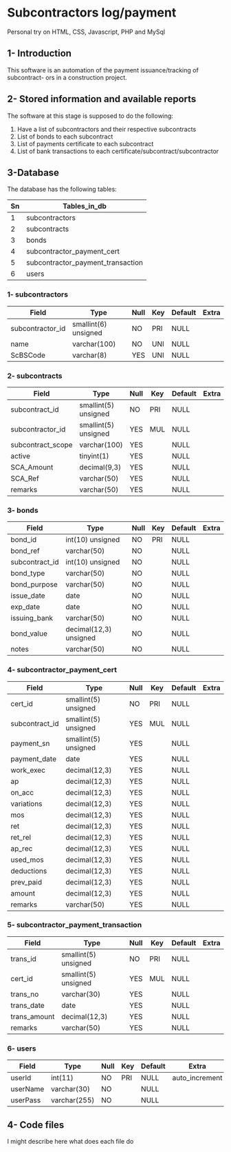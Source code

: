 # Subcontractors log/payment
Personal try on HTML, CSS, Javascript, PHP and MySql
## 1- Introduction
This software is an automation of the payment issuance/tracking of subcontract-
ors in a construction project.
## 2- Stored information and available reports
The software at this stage is supposed to do the following:
1. Have a list of subcontractors and their respective subcontracts
2. List of bonds to each subcontract
3. List of payments certificate to each subcontract
4. List of bank transactions to each certificate/subcontract/subcontractor

## 3-Database

The database has the following tables:

| Sn | Tables_in_db							|
|----|--------------------------------------|
| 1  | subcontractors						|
| 2  | subcontracts							|
| 3  | bonds								|
| 4  | subcontractor_payment_cert			|
| 5  | subcontractor_payment_transaction	|
| 6  | users								|




### 1- subcontractors

| Field            | Type                 | Null | Key | Default | Extra |
|------------------|----------------------|------|-----|---------|-------|
| subcontractor_id | smallint(6) unsigned | NO   | PRI | NULL    |       |
| name             | varchar(100)         | NO   | UNI | NULL    |       |
| ScBSCode         | varchar(8)           | YES  | UNI | NULL    |       |


### 2- subcontracts


| Field             | Type                 | Null | Key | Default | Extra |
|-------------------|----------------------|------|-----|---------|-------|
| subcontract_id    | smallint(5) unsigned | NO   | PRI | NULL    |       |
| subcontractor_id  | smallint(5) unsigned | YES  | MUL | NULL    |       |
| subcontract_scope | varchar(100)         | YES  |     | NULL    |       |
| active            | tinyint(1)           | YES  |     | NULL    |       |
| SCA_Amount        | decimal(9,3)         | YES  |     | NULL    |       |
| SCA_Ref           | varchar(50)          | YES  |     | NULL    |       |
| remarks           | varchar(50)          | YES  |     | NULL    |       |


### 3- bonds

| Field          | Type                   | Null | Key | Default | Extra |
|----------------|------------------------|------|-----|---------|-------|
| bond_id        | int(10) unsigned       | NO   | PRI | NULL    |       |
| bond_ref       | varchar(50)            | NO   |     | NULL    |       |
| subcontract_id | int(10) unsigned       | NO   |     | NULL    |       |
| bond_type      | varchar(50)            | NO   |     | NULL    |       |
| bond_purpose   | varchar(50)            | NO   |     | NULL    |       |
| issue_date     | date                   | NO   |     | NULL    |       |
| exp_date       | date                   | NO   |     | NULL    |       |
| issuing_bank   | varchar(50)            | NO   |     | NULL    |       |
| bond_value     | decimal(12,3) unsigned | NO   |     | NULL    |       |
| notes          | varchar(50)            | NO   |     | NULL    |       |


### 4- subcontractor_payment_cert

| Field          | Type                 | Null | Key | Default | Extra |
|----------------|----------------------|------|-----|---------|-------|
| cert_id        | smallint(5) unsigned | NO   | PRI | NULL    |       |
| subcontract_id | smallint(5) unsigned | YES  | MUL | NULL    |       |
| payment_sn     | smallint(5) unsigned | YES  |     | NULL    |       |
| payment_date   | date                 | YES  |     | NULL    |       |
| work_exec      | decimal(12,3)        | YES  |     | NULL    |       |
| ap             | decimal(12,3)        | YES  |     | NULL    |       |
| on_acc         | decimal(12,3)        | YES  |     | NULL    |       |
| variations     | decimal(12,3)        | YES  |     | NULL    |       |
| mos            | decimal(12,3)        | YES  |     | NULL    |       |
| ret            | decimal(12,3)        | YES  |     | NULL    |       |
| ret_rel        | decimal(12,3)        | YES  |     | NULL    |       |
| ap_rec         | decimal(12,3)        | YES  |     | NULL    |       |
| used_mos       | decimal(12,3)        | YES  |     | NULL    |       |
| deductions     | decimal(12,3)        | YES  |     | NULL    |       |
| prev_paid      | decimal(12,3)        | YES  |     | NULL    |       |
| amount         | decimal(12,3)        | YES  |     | NULL    |       |
| remarks        | varchar(50)          | YES  |     | NULL    |       |


### 5- subcontractor_payment_transaction


| Field        | Type                 | Null | Key | Default | Extra |
|--------------|----------------------|------|-----|---------|-------|
| trans_id     | smallint(5) unsigned | NO   | PRI | NULL    |       |
| cert_id      | smallint(5) unsigned | YES  | MUL | NULL    |       |
| trans_no     | varchar(30)          | YES  |     | NULL    |       |
| trans_date   | date                 | YES  |     | NULL    |       |
| trans_amount | decimal(12,3)        | YES  |     | NULL    |       |
| remarks      | varchar(50)          | YES  |     | NULL    |       |



### 6- users


| Field    | Type         | Null | Key | Default | Extra          |
|----------|--------------|------|-----|---------|----------------|
| userId   | int(11)      | NO   | PRI | NULL    | auto_increment |
| userName | varchar(30)  | NO   |     | NULL    |                |
| userPass | varchar(255) | NO   |     | NULL    |                |

## 4- Code files
I might describe here what does each file do
